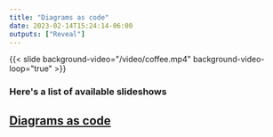 ```yaml
---
title: "Diagrams as code"
date: 2023-02-14T15:24:14-06:00
outputs: ["Reveal"]
---
```

{{< slide background-video="/video/coffee.mp4" background-video-loop="true" >}}

### Here's a list of available slideshows


[Diagrams as code](diagrams/)
---
